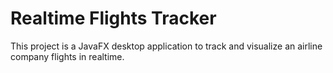 <h1><b>Realtime Flights Tracker</b></h1>
This project is a JavaFX desktop application to track and visualize an airline company flights in realtime.

